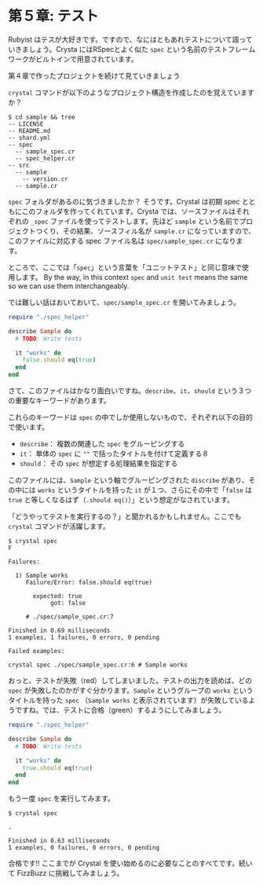 # 第５章: テスト

Rubyist はテスが大好きです。ですので、なにはともあれテストについて語っていきましょう。Crysta にはRSpecとよく似た `spec` という名前のテストフレームワークがビルトインで用意されています。

第４章で作ったプロジェクトを続けて見ていきましょう

`crystal` コマンドが以下のようなプロジェクト構造を作成したのを覚えていますか？

```text
$ cd sample && tree
-- LICENSE
-- README.md
-- shard.yml
-- spec
  -- sample_spec.cr
  -- spec_helper.cr
-- src
  -- sample
    -- version.cr
  -- sample.cr
```

`spec` フォルダがあるのに気づきましたか？ そうです。Crystal は初期 spec とともにこのフォルダを作ってくれています。Crysta では、ソースファイルはそれぞれの `_spec` ファイルを使ってテストします。先ほど `sample` という名前でプロジェクトつくり、その結果、ソースフィル名が `sample.cr` になっていますので、このファイルに対応する spec ファイル名は `spec/sample_spec.cr` になります。

ところで、ここでは「`spec`」という言葉を「ユニットテスト」と同じ意味で使用します。
By the way, in this context `spec` and `unit test` means the same so we can use them interchangeably.

では難しい話はおいておいて、`spec/sample_spec.cr` を開いてみましょう。

```ruby
require "./spec_helper"

describe Sample do
  # TODO: Write tests

  it "works" do
    false.should eq(true)
  end
end
```

さて、このファイルはかなり面白いですね。`describe`、`it`、`should` という３つの重要なキーワードがあります。

これらのキーワードは `spec` の中でしか使用しないもので、それぞれ以下の目的で使います。

* `describe`： 複数の関連した `spec` をグルーピングする
* `it`： 単体の `spec` に `""` で括ったタイトルを付けて定義する８
* `should`： その `spec` が想定する処理結果を指定する

このファイルには、`Sample` という軸でグルーピングされた `discribe` があり、その中には `works` というタイトルを持った `it` が１つ、さらにその中で「`false` は `true` と等しくなるはず（`.should eq()`）」という想定がなされています。

「どうやってテストを実行するの？」と聞かれるかもしれません。ここでも `crystal` コマンドが活躍します。

```text
$ crystal spec
F

Failures:

  1) Sample works
     Failure/Error: false.should eq(true)

       expected: true
            got: false

     # ./spec/sample_spec.cr:7

Finished in 0.69 milliseconds
1 examples, 1 failures, 0 errors, 0 pending

Failed examples:

crystal spec ./spec/sample_spec.cr:6 # Sample works
```

おっと、テストが失敗（red）してしまいました。テストの出力を読めば、どの `spec` が失敗したのかがすぐ分かります。`Sample` というグループの `works` というタイトルを持った `spec` （`Sample works` と表示されています）が失敗しているようですね。では、テストに合格（green）するようにしてみましょう。

```ruby
require "./spec_helper"

describe Sample do
  # TODO: Write tests

  it "works" do
    true.should eq(true)
  end
end
```

もう一度 `spec` を実行してみます。

```text
$ crystal spec

.

Finished in 0.63 milliseconds
1 examples, 0 failures, 0 errors, 0 pending
```

合格です!! ここまでが Crystal を使い始めるのに必要なことのすべてです。続いて FizzBuzz に挑戦してみましょう。

